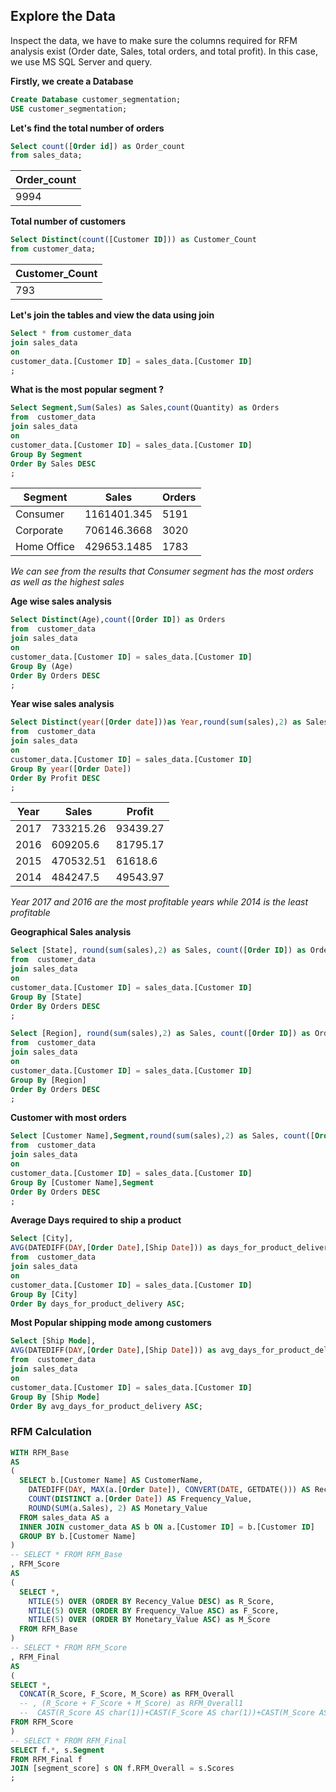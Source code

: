 ## Explore the Data
Inspect the data, we have to make sure the columns required for RFM analysis exist 
(Order date, Sales, total orders, and total profit). In this case, we use MS SQL Server and query.


**Firstly, we create a Database**
```sql
Create Database customer_segmentation;
USE customer_segmentation;
```

**Let's find the total number of orders**
```sql
Select count([Order id]) as Order_count
from sales_data;
```
Order_count|
-----------|
9994|

**Total number of customers**

```sql
Select Distinct(count([Customer ID])) as Customer_Count
from customer_data;
```
Customer_Count|
--------------|
793|

**Let's join the tables and view the data using join**

```sql
Select * from customer_data
join sales_data
on 
customer_data.[Customer ID] = sales_data.[Customer ID]
;
```

**What is the most popular segment ?**
```sql
Select Segment,Sum(Sales) as Sales,count(Quantity) as Orders
from  customer_data
join sales_data
on 
customer_data.[Customer ID] = sales_data.[Customer ID]
Group By Segment
Order By Sales DESC
;
```
Segment	|Sales	|Orders|
--------|-------|-------|
Consumer|	1161401.345|	5191|
Corporate|	706146.3668|	3020|
Home Office|	429653.1485	|1783|

*We can see from the results that Consumer segment has the most orders as well as the highest sales*


**Age wise sales analysis**

```sql
Select Distinct(Age),count([Order ID]) as Orders
from  customer_data
join sales_data
on 
customer_data.[Customer ID] = sales_data.[Customer ID]
Group By (Age)
Order By Orders DESC
;
```


**Year wise sales analysis**

```sql
Select Distinct(year([Order date]))as Year,round(sum(sales),2) as Sales, round(sum(profit),2) as Profit
from  customer_data
join sales_data
on 
customer_data.[Customer ID] = sales_data.[Customer ID]
Group By year([Order Date])
Order By Profit DESC
;
```
Year	|Sales	|Profit|
------|--------|------|
2017|	733215.26	|93439.27|
2016|	609205.6	|81795.17|
2015|	470532.51	|61618.6|
2014|	484247.5	|49543.97|

*Year 2017 and 2016 are the most profitable years while 2014 is the least profitable*


**Geographical Sales analysis**
```sql
Select [State], round(sum(sales),2) as Sales, count([Order ID]) as Orders
from  customer_data
join sales_data
on 
customer_data.[Customer ID] = sales_data.[Customer ID]
Group By [State]
Order By Orders DESC
;
```



```sql
Select [Region], round(sum(sales),2) as Sales, count([Order ID]) as Orders
from  customer_data
join sales_data
on 
customer_data.[Customer ID] = sales_data.[Customer ID]
Group By [Region]
Order By Orders DESC
;
```


**Customer with most orders**

```sql
Select [Customer Name],Segment,round(sum(sales),2) as Sales, count([Order ID]) as Orders
from  customer_data
join sales_data
on 
customer_data.[Customer ID] = sales_data.[Customer ID]
Group By [Customer Name],Segment
Order By Orders DESC
;
```

**Average Days required to ship a product**
```sql
Select [City],
AVG(DATEDIFF(DAY,[Order Date],[Ship Date])) as days_for_product_delivery
from  customer_data
join sales_data
on 
customer_data.[Customer ID] = sales_data.[Customer ID]
Group By [City]
Order By days_for_product_delivery ASC;
```

**Most Popular shipping mode among customers**
```sql
Select [Ship Mode],
AVG(DATEDIFF(DAY,[Order Date],[Ship Date])) as avg_days_for_product_delivery
from  customer_data
join sales_data
on 
customer_data.[Customer ID] = sales_data.[Customer ID]
Group By [Ship Mode]
Order By avg_days_for_product_delivery ASC;
```


### RFM Calculation

```sql
WITH RFM_Base 
AS
(
  SELECT b.[Customer Name] AS CustomerName,
    DATEDIFF(DAY, MAX(a.[Order Date]), CONVERT(DATE, GETDATE())) AS Recency_Value,
    COUNT(DISTINCT a.[Order Date]) AS Frequency_Value,
    ROUND(SUM(a.Sales), 2) AS Monetary_Value
  FROM sales_data AS a
  INNER JOIN customer_data AS b ON a.[Customer ID] = b.[Customer ID]
  GROUP BY b.[Customer Name]
)
-- SELECT * FROM RFM_Base
, RFM_Score 
AS
(
  SELECT *,
    NTILE(5) OVER (ORDER BY Recency_Value DESC) as R_Score,
    NTILE(5) OVER (ORDER BY Frequency_Value ASC) as F_Score,
    NTILE(5) OVER (ORDER BY Monetary_Value ASC) as M_Score
  FROM RFM_Base
)
-- SELECT * FROM RFM_Score
, RFM_Final
AS
(
SELECT *,
  CONCAT(R_Score, F_Score, M_Score) as RFM_Overall
  -- , (R_Score + F_Score + M_Score) as RFM_Overall1
  --  CAST(R_Score AS char(1))+CAST(F_Score AS char(1))+CAST(M_Score AS char(1)) as RFM_Overall2
FROM RFM_Score
)
-- SELECT * FROM RFM_Final
SELECT f.*, s.Segment
FROM RFM_Final f
JOIN [segment_score] s ON f.RFM_Overall = s.Scores
;
```

